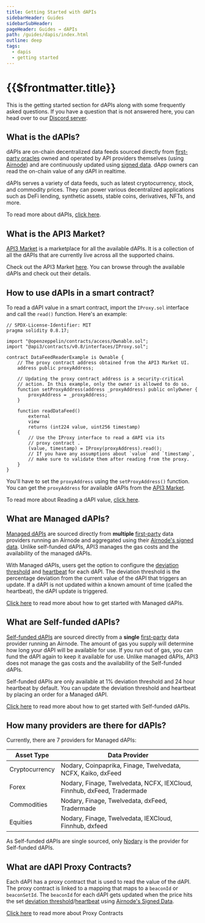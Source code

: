 ```yaml
---
title: Getting Started with dAPIs
sidebarHeader: Guides
sidebarSubHeader:
pageHeader: Guides → dAPIs
path: /guides/dapis/index.html
outline: deep
tags:
  - dapis
  - getting started
---
```


<PageHeader/>

<SearchHighlight/>

<FlexStartTag/>

# {{$frontmatter.title}}

This is the getting started section for dAPIs along with some frequently asked
questions. If you have a question that is not answered here, you can head over
to our [Discord server](https://discord.com/invite/qnRrcfnm5W).

## What is the dAPIs?

dAPIs are on-chain decentralized data feeds sourced directly from
[first-party oracles](/explore/airnode/why-first-party-oracles.md) owned and
operated by API providers themselves (using
[Airnode](/reference/airnode/latest/understand/)) and are continuously updated
using [signed data](/reference/airnode/latest/understand/http-gateways.md). dApp
owners can read the on-chain value of any dAPI in realtime.

dAPIs serves a variety of data feeds, such as latest cryptocurrency, stock, and
commodity prices. They can power various decentralized applications such as DeFi
lending, synthetic assets, stable coins, derivatives, NFTs, and more.

To read more about dAPIs, [click here](/reference/dapis/understand/).

## What is the API3 Market?

[API3 Market](https://market.api3.org/) is a marketplace for all the available
dAPIs. It is a collection of all the dAPIs that are currently live across all
the supported chains.

Check out the API3 Market [here](https://market.api3.org/). You can browse
through the available dAPIs and check out their details.

## How to use dAPIs in a smart contract?

To read a dAPI value in a smart contract, import the `IProxy.sol` interface and
call the `read()` function. Here's an example:

```solidity
// SPDX-License-Identifier: MIT
pragma solidity 0.8.17;

import "@openzeppelin/contracts/access/Ownable.sol";
import "@api3/contracts/v0.8/interfaces/IProxy.sol";

contract DataFeedReaderExample is Ownable {
    // The proxy contract address obtained from the API3 Market UI.
    address public proxyAddress;

    // Updating the proxy contract address is a security-critical
    // action. In this example, only the owner is allowed to do so.
    function setProxyAddress(address _proxyAddress) public onlyOwner {
        proxyAddress = _proxyAddress;
    }

    function readDataFeed()
        external
        view
        returns (int224 value, uint256 timestamp)
    {
        // Use the IProxy interface to read a dAPI via its
        // proxy contract .
        (value, timestamp) = IProxy(proxyAddress).read();
        // If you have any assumptions about `value` and `timestamp`,
        // make sure to validate them after reading from the proxy.
    }
}
```

You'll have to set the `proxyAddress` using the `setProxyAddress()` function.
You can get the `proxyAddress` for available dAPIs from the
[API3 Market](https://market.api3.org/).

To read more about Reading a dAPI value,
[click here](/guides/dapis/read-a-dapi/).

## What are Managed dAPIs?

[Managed dAPIs](/reference/dapis/understand/managed.html) are sourced directly
from **multiple** [first-party](/explore/airnode/why-first-party-oracles.md)
data providers running an Airnode and aggregated using their
[Airnode's signed data](/reference/airnode/latest/understand/http-gateways.html).
Unlike self-funded dAPIs, API3 manages the gas costs and the availability of the
managed dAPIs.

With Managed dAPIs, users get the option to configure the
[deviation threshold](/reference/dapis/understand/deviations.html) and
[heartbeat](/reference/dapis/understand/deviations.html#heartbeat) for each
dAPI. The deviation threshold is the percentage deviation from the current value
of the dAPI that triggers an update. If a dAPI is not updated within a known
amount of time (called the heartbeat), the dAPI update is triggered.

[Click here](/guides/dapis/subscribing-managed-dapis/) to read more about how to
get started with Managed dAPIs.

## What are Self-funded dAPIs?

[Self-funded dAPIs](/reference/dapis/understand/self-funded.html) are sourced
directly from a **single**
[first-party](/explore/airnode/why-first-party-oracles.md) data provider running
an Airnode. The amount of gas you supply will determine how long your dAPI will
be available for use. If you run out of gas, you can fund the dAPI again to keep
it available for use. Unlike managed dAPIs, API3 does not manage the gas costs
and the availability of the Self-funded dAPIs.

Self-funded dAPIs are only available at 1% deviation threshold and 24 hour
heartbeat by default. You can update the deviation threshold and heartbeat by
placing an order for a Managed dAPI.

[Click here](/guides/dapis/subscribing-self-funded-dapis/) to read more about
how to get started with Self-funded dAPIs.

## How many providers are there for dAPIs?

Currently, there are 7 providers for Managed dAPIs:

| Asset Type     | Data Provider                                                           |
| -------------- | ----------------------------------------------------------------------- |
| Cryptocurrency | Nodary, Coinpaprika, Finage, Twelvedata, NCFX, Kaiko, dxFeed            |
| Forex          | Nodary, Finage, Twelvedata, NCFX, IEXCloud, Finnhub, dxFeed, Tradermade |
| Commodities    | Nodary, Finage, Twelvedata, dxFeed, Tradermade                          |
| Equities       | Nodary, Finage, Twelvedata, IEXCloud, Finnhub, dxfeed                   |

As Self-funded dAPIs are single sourced, only [Nodary](https://nodary.io/) is
the provider for Self-funded dAPIs.

## What are dAPI Proxy Contracts?

Each dAPI has a proxy contract that is used to read the value of the dAPI. The
proxy contract is linked to a mapping that maps to a `beaconId` or
`beaconSetId`. The `beaconId` for each dAPI gets updated when the price hits the
set
[deviation threshold](/reference/dapis/understand/deviations.md)/[heartbeat](/reference/dapis/understand/deviations.md#heartbeat)
using
[Airnode's Signed Data](/reference/airnode/latest/understand/http-gateways.md).

[Click here](/reference/dapis/understand/proxy-contracts.html) to read more
about Proxy Contracts

<FlexEndTag/>
